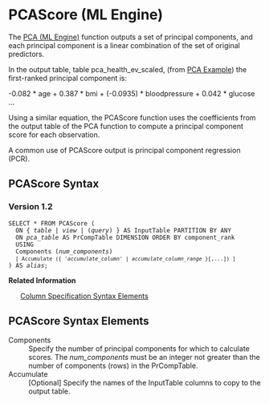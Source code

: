 <html><head></head><body><div class="nested0" aria-labelledby="ariaid-title1" topicindex="1" topicid="ipe1507736776455" id="ipe1507736776455"><h1 class="title topictitle1" id="ariaid-title1">PCAScore (ML Engine)</h1><div class="body conbody">
<p class="p">The <a href="cjv1558122294011.md#gax1507736538633">PCA (ML Engine)</a> function outputs a set of principal components, and each principal component is a linear combination of the set of original predictors.</p>
<p class="p">In the output table, table pca_health_ev_scaled, (from <a href="xmn1550807533239.md">PCA Example</a>) the first-ranked principal component is:</p>
<p class="p">-0.082 * age + 0.387 * bmi + (-0.0935) * bloodpressure + 0.042 * glucose …</p>
<p class="p">Using a similar equation, the PCAScore function uses the coefficients from the output table of the PCA function to compute a principal component score for each observation.</p>
<p class="p">A common use of PCAScore output is principal component regression (PCR).</p></div><div class="topic reference nested1" aria-labelledby="ariaid-title2" topicindex="2" topicid="xza1507736817767" xml:lang="en-us" lang="en-us" id="xza1507736817767">
<h2 class="title topictitle2" id="ariaid-title2">PCAScore Syntax</h2><div class="body refbody"><div class="section" id="xza1507736817767__section_N1000E_N1000C_N10001">
<h3 class="title sectiontitle">Version 1.2</h3><pre class="pre codeblock" xml:space="preserve"><code>SELECT * FROM PCAScore (
  <span>ON { <var class="keyword varname">table</var> | <var class="keyword varname">view</var> | (<var class="keyword varname">query</var>) }</span> AS InputTable PARTITION BY ANY
  ON <var class="keyword varname">pca_table</var> AS PrCompTable DIMENSION ORDER BY component_rank
  USING
  Components (<var class="keyword varname">num_components</var>)
  <code class="ph codeph">[ Accumulate ({ '<var class="keyword varname">accumulate_column</var>' | <var class="keyword varname">accumulate_column_range</var> }[,...]) ]</code>
) AS <var class="keyword varname">alias</var>;</code></pre></div></div><div class="related-links"><div class="linklistheader"><p></p><b>Related Information</b></div>
<ul class="linklist linklist relinfo"><div class="linklistmember"><a href="ndv1557782188375.md">Column Specification Syntax Elements</a></div></ul></div></div><div class="topic reference nested1" aria-labelledby="ariaid-title3" topicindex="3" topicid="gyo1507736825801" xml:lang="en-us" lang="en-us" id="gyo1507736825801">
<h2 class="title topictitle2" id="ariaid-title3">PCAScore Syntax Elements</h2><div class="body refbody"><div class="section" id="gyo1507736825801__section_N10011_N1000E_N10001"><dl class="dl parml"><dt class="dt pt dlterm">Components</dt><dd class="dd pd">Specify the number of principal components for which to calculate scores. The <var class="keyword varname">num_components</var> must be an integer not greater than the number of components (rows) in the PrCompTable.</dd><dt class="dt pt dlterm">Accumulate</dt><dd class="dd pd">[Optional] Specify the names of the InputTable columns to copy to the output table.</dd></dl></div></div></div></div></body></html>
